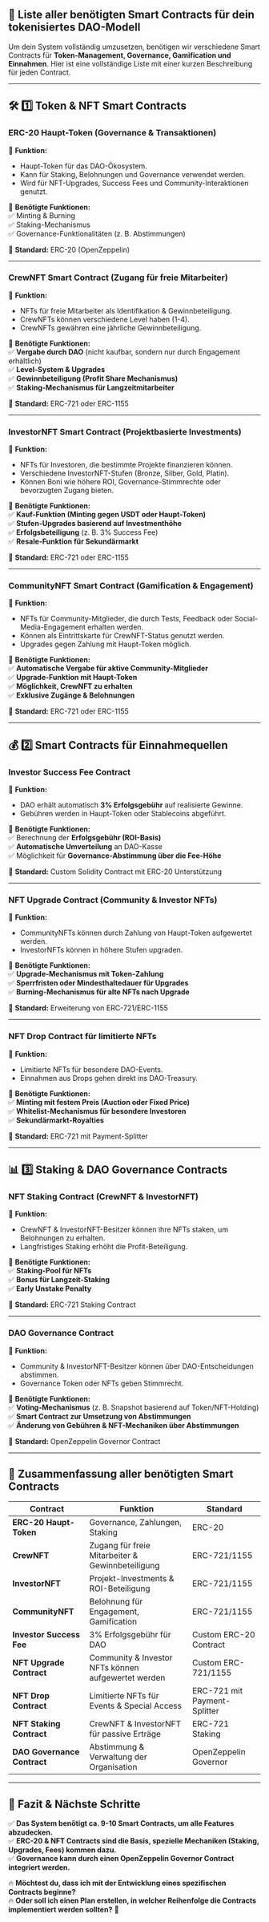 ## **📜 Liste aller benötigten Smart Contracts für dein tokenisiertes DAO-Modell**  
Um dein System vollständig umzusetzen, benötigen wir verschiedene Smart Contracts für **Token-Management, Governance, Gamification und Einnahmen**. Hier ist eine vollständige Liste mit einer kurzen Beschreibung für jeden Contract.

---

## **🛠 1️⃣ Token & NFT Smart Contracts**
### **ERC-20 Haupt-Token (Governance & Transaktionen)**
📌 **Funktion:**  
- Haupt-Token für das DAO-Ökosystem.  
- Kann für Staking, Belohnungen und Governance verwendet werden.  
- Wird für NFT-Upgrades, Success Fees und Community-Interaktionen genutzt.  

🔧 **Benötigte Funktionen:**  
✅ Minting & Burning  
✅ Staking-Mechanismus  
✅ Governance-Funktionalitäten (z. B. Abstimmungen)  

📜 **Standard:** ERC-20 (OpenZeppelin)  

---

### **CrewNFT Smart Contract (Zugang für freie Mitarbeiter)**
📌 **Funktion:**  
- NFTs für freie Mitarbeiter als Identifikation & Gewinnbeteiligung.  
- CrewNFTs können verschiedene Level haben (1-4).  
- CrewNFTs gewähren eine jährliche Gewinnbeteiligung.  

🔧 **Benötigte Funktionen:**  
✅ **Vergabe durch DAO** (nicht kaufbar, sondern nur durch Engagement erhältlich)  
✅ **Level-System & Upgrades**  
✅ **Gewinnbeteiligung (Profit Share Mechanismus)**  
✅ **Staking-Mechanismus für Langzeitmitarbeiter**  

📜 **Standard:** ERC-721 oder ERC-1155  

---

### **InvestorNFT Smart Contract (Projektbasierte Investments)**
📌 **Funktion:**  
- NFTs für Investoren, die bestimmte Projekte finanzieren können.  
- Verschiedene InvestorNFT-Stufen (Bronze, Silber, Gold, Platin).  
- Können Boni wie höhere ROI, Governance-Stimmrechte oder bevorzugten Zugang bieten.  

🔧 **Benötigte Funktionen:**  
✅ **Kauf-Funktion (Minting gegen USDT oder Haupt-Token)**  
✅ **Stufen-Upgrades basierend auf Investmenthöhe**  
✅ **Erfolgsbeteiligung** (z. B. 3% Success Fee)  
✅ **Resale-Funktion für Sekundärmarkt**  

📜 **Standard:** ERC-721 oder ERC-1155  

---

### **CommunityNFT Smart Contract (Gamification & Engagement)**
📌 **Funktion:**  
- NFTs für Community-Mitglieder, die durch Tests, Feedback oder Social-Media-Engagement erhalten werden.  
- Können als Eintrittskarte für CrewNFT-Status genutzt werden.  
- Upgrades gegen Zahlung mit Haupt-Token möglich.  

🔧 **Benötigte Funktionen:**  
✅ **Automatische Vergabe für aktive Community-Mitglieder**  
✅ **Upgrade-Funktion mit Haupt-Token**  
✅ **Möglichkeit, CrewNFT zu erhalten**  
✅ **Exklusive Zugänge & Belohnungen**  

📜 **Standard:** ERC-721 oder ERC-1155  

---

## **💰 2️⃣ Smart Contracts für Einnahmequellen**
### **Investor Success Fee Contract**
📌 **Funktion:**  
- DAO erhält automatisch **3% Erfolgsgebühr** auf realisierte Gewinne.  
- Gebühren werden in Haupt-Token oder Stablecoins abgeführt.  

🔧 **Benötigte Funktionen:**  
✅ Berechnung der **Erfolgsgebühr (ROI-Basis)**  
✅ **Automatische Umverteilung** an DAO-Kasse  
✅ Möglichkeit für **Governance-Abstimmung über die Fee-Höhe**  

📜 **Standard:** Custom Solidity Contract mit ERC-20 Unterstützung  

---

### **NFT Upgrade Contract (Community & Investor NFTs)**
📌 **Funktion:**  
- CommunityNFTs können durch Zahlung von Haupt-Token aufgewertet werden.  
- InvestorNFTs können in höhere Stufen upgraden.  

🔧 **Benötigte Funktionen:**  
✅ **Upgrade-Mechanismus mit Token-Zahlung**  
✅ **Sperrfristen oder Mindesthaltedauer für Upgrades**  
✅ **Burning-Mechanismus für alte NFTs nach Upgrade**  

📜 **Standard:** Erweiterung von ERC-721/ERC-1155  

---

### **NFT Drop Contract für limitierte NFTs**
📌 **Funktion:**  
- Limitierte NFTs für besondere DAO-Events.  
- Einnahmen aus Drops gehen direkt ins DAO-Treasury.  

🔧 **Benötigte Funktionen:**  
✅ **Minting mit festem Preis (Auction oder Fixed Price)**  
✅ **Whitelist-Mechanismus für besondere Investoren**  
✅ **Sekundärmarkt-Royalties**  

📜 **Standard:** ERC-721 mit Payment-Splitter  

---

## **📊 3️⃣ Staking & DAO Governance Contracts**
### **NFT Staking Contract (CrewNFT & InvestorNFT)**
📌 **Funktion:**  
- CrewNFT & InvestorNFT-Besitzer können ihre NFTs staken, um Belohnungen zu erhalten.  
- Langfristiges Staking erhöht die Profit-Beteiligung.  

🔧 **Benötigte Funktionen:**  
✅ **Staking-Pool für NFTs**  
✅ **Bonus für Langzeit-Staking**  
✅ **Early Unstake Penalty**  

📜 **Standard:** ERC-721 Staking Contract  

---

### **DAO Governance Contract**
📌 **Funktion:**  
- Community & InvestorNFT-Besitzer können über DAO-Entscheidungen abstimmen.  
- Governance Token oder NFTs geben Stimmrecht.  

🔧 **Benötigte Funktionen:**  
✅ **Voting-Mechanismus** (z. B. Snapshot basierend auf Token/NFT-Holding)  
✅ **Smart Contract zur Umsetzung von Abstimmungen**  
✅ **Änderung von Gebühren & NFT-Mechaniken über Abstimmungen**  

📜 **Standard:** OpenZeppelin Governor Contract  

---

## **📌 Zusammenfassung aller benötigten Smart Contracts**
| Contract | Funktion | Standard |
|----------|---------|----------|
| **ERC-20 Haupt-Token** | Governance, Zahlungen, Staking | ERC-20 |
| **CrewNFT** | Zugang für freie Mitarbeiter & Gewinnbeteiligung | ERC-721/1155 |
| **InvestorNFT** | Projekt-Investments & ROI-Beteiligung | ERC-721/1155 |
| **CommunityNFT** | Belohnung für Engagement, Gamification | ERC-721/1155 |
| **Investor Success Fee** | 3% Erfolgsgebühr für DAO | Custom ERC-20 Contract |
| **NFT Upgrade Contract** | Community & Investor NFTs können aufgewertet werden | Custom ERC-721/1155 |
| **NFT Drop Contract** | Limitierte NFTs für Events & Special Access | ERC-721 mit Payment-Splitter |
| **NFT Staking Contract** | CrewNFT & InvestorNFT für passive Erträge | ERC-721 Staking |
| **DAO Governance Contract** | Abstimmung & Verwaltung der Organisation | OpenZeppelin Governor |

---

## **🎯 Fazit & Nächste Schritte**
✅ **Das System benötigt ca. 9-10 Smart Contracts, um alle Features abzudecken.**  
✅ **ERC-20 & NFT Contracts sind die Basis, spezielle Mechaniken (Staking, Upgrades, Fees) kommen dazu.**  
✅ **Governance kann durch einen OpenZeppelin Governor Contract integriert werden.**  

🔥 **Möchtest du, dass ich mit der Entwicklung eines spezifischen Contracts beginne?**  
🔥 **Oder soll ich einen Plan erstellen, in welcher Reihenfolge die Contracts implementiert werden sollten?** 🚀
